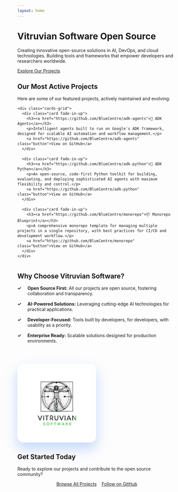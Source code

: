 ```yaml
---
layout: home
---
```


<div class="hero">
  <div class="wrapper">
    <h1>Vitruvian Software Open Source</h1>
    <p>Creating innovative open-source solutions in AI, DevOps, and cloud technologies. Building tools and frameworks that empower developers and researchers worldwide.</p>
    <a href="/projects/" class="button">Explore Our Projects</a>
  </div>
</div>

<div class="content-section">
  <div class="wrapper">
    <h2 class="text-center">Our Most Active Projects</h2>
    <p class="text-center mb-2">Here are some of our featured projects, actively maintained and evolving:</p>
    
    <div class="cards-grid">
      <div class="card fade-in-up">
        <h3><a href="https://github.com/BlueCentre/adk-agents">🤖 ADK Agents</a></h3>
        <p>Intelligent agents built to run on Google's ADK framework, designed for scalable AI automation and workflow management.</p>
        <a href="https://github.com/BlueCentre/adk-agents" class="button">View on GitHub</a>
      </div>

      <div class="card fade-in-up">
        <h3><a href="https://github.com/BlueCentre/adk-python">🐍 ADK Python</a></h3>
        <p>An open-source, code-first Python toolkit for building, evaluating, and deploying sophisticated AI agents with maximum flexibility and control.</p>
        <a href="https://github.com/BlueCentre/adk-python" class="button">View on GitHub</a>
      </div>

      <div class="card fade-in-up">
        <h3><a href="https://github.com/BlueCentre/monorepo">📦 Monorepo Blueprint</a></h3>
        <p>A comprehensive monorepo template for managing multiple projects in a single repository, with best practices for CI/CD and development workflow.</p>
        <a href="https://github.com/BlueCentre/monorepo" class="button">View on GitHub</a>
      </div>
    </div>
  </div>
</div>

<div class="content-section">
  <div class="wrapper">
    <div style="display: grid; grid-template-columns: repeat(auto-fit, minmax(300px, 1fr)); gap: 3rem; align-items: center;">
      <div>
        <h2>Why Choose Vitruvian Software?</h2>
        <ul style="list-style: none; padding: 0;">
          <li style="margin-bottom: 1rem; padding-left: 2rem; position: relative;">
            <span style="position: absolute; left: 0; color: var(--primary-accent); font-weight: bold;">✓</span>
            <strong>Open Source First:</strong> All our projects are open source, fostering collaboration and transparency.
          </li>
          <li style="margin-bottom: 1rem; padding-left: 2rem; position: relative;">
            <span style="position: absolute; left: 0; color: var(--primary-accent); font-weight: bold;">✓</span>
            <strong>AI-Powered Solutions:</strong> Leveraging cutting-edge AI technologies for practical applications.
          </li>
          <li style="margin-bottom: 1rem; padding-left: 2rem; position: relative;">
            <span style="position: absolute; left: 0; color: var(--primary-accent); font-weight: bold;">✓</span>
            <strong>Developer-Focused:</strong> Tools built by developers, for developers, with usability as a priority.
          </li>
          <li style="margin-bottom: 1rem; padding-left: 2rem; position: relative;">
            <span style="position: absolute; left: 0; color: var(--primary-accent); font-weight: bold;">✓</span>
            <strong>Enterprise Ready:</strong> Scalable solutions designed for production environments.
          </li>
        </ul>
      </div>
      <div class="text-center">
        <img src="/images/logo-light.jpeg" alt="Vitruvian Software Logo" style="max-width: 250px; border-radius: 20px; box-shadow: 0 20px 40px rgba(59, 130, 246, 0.3);">
      </div>
    </div>
  </div>
</div>

<div class="content-section text-center">
  <div class="wrapper">
    <h2>Get Started Today</h2>
    <p class="mb-2">Ready to explore our projects and contribute to the open source community?</p>
    <div style="display: flex; gap: 1rem; justify-content: center; flex-wrap: wrap;">
      <a href="/projects/" class="button">Browse All Projects</a>
      <a href="https://github.com/BlueCentre" class="button" style="background: var(--gradient-secondary);">Follow on GitHub</a>
    </div>
  </div>
</div>
